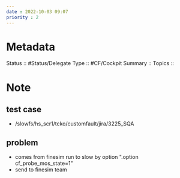 ```yaml
---
date : 2022-10-03 09:07
priority : 2
---
```

# Metadata
Status :: #Status/Delegate
Type :: #CF/Cockpit 
Summary :: 
Topics :: 
# Note
## test case
* /slowfs/hs_scr1/tcko/customfault/jira/3225_SQA
## problem
* comes from finesim run to slow by option ".option cf_probe_mos_state=1"
* send to finesim team